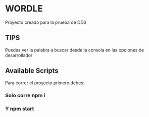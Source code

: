 # WORDLE

Proyecto creado para la prueba de DD3

## TIPS
Puedes ver la palabra a buscar desde la consola en las opciones de desarrollador

## Available Scripts

Para correr el proyecto primero debes:  

### Solo corre npm i 
### Y npm start
